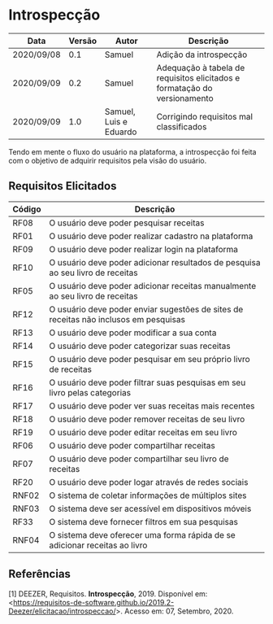 # Introspecção

| Data |Versão| Autor | Descrição |
| ---- | ---- | ----- | --------- |
| 2020/09/08 | 0.1 | Samuel | Adição da introspecção |
| 2020/09/09 | 0.2 | Samuel | Adequação à tabela de requisitos elicitados e formatação do versionamento |
| 2020/09/09 | 1.0 | Samuel, Luis e Eduardo | Corrigindo requisitos mal classificados |

<p> Tendo em mente o fluxo do usuário na plataforma, a introspecção foi feita com o objetivo de adquirir requisitos pela visão do usuário. </p>

## Requisitos Elicitados

| Código | Descrição |
| --- | ---------- |
| RF08 | O usuário deve poder pesquisar receitas |
| RF01 | O usuário deve poder realizar cadastro na plataforma|
| RF09 | O usuário deve poder realizar login na plataforma |
| RF10 | O usuário deve poder adicionar resultados de pesquisa ao seu livro de receitas |
| RF05 | O usuário deve poder adicionar receitas manualmente ao seu livro de receitas |
| RF12 | O usuário deve poder enviar sugestões de sites de receitas não inclusos em pesquisas |
| RF13 | O usuário deve poder modificar a sua conta |
| RF14 | O usuário deve poder categorizar suas receitas |
| RF15 | O usuário deve poder pesquisar em seu próprio livro de receitas |
| RF16 | O usuário deve poder filtrar suas pesquisas em seu livro pelas categorias |
| RF17 | O usuário deve poder ver suas receitas mais recentes |
| RF18 | O usuário deve poder remover receitas de seu livro |
| RF19 | O usuário deve poder editar receitas em seu livro |
| RF06 | O usuário deve poder compartilhar receitas |
| RF07 | O usuário deve poder compartilhar seu livro de receitas |
| RF20 | O usuário deve poder logar através de redes sociais |
| RNF02 | O sistema de coletar informações de múltiplos sites |
| RNF03 | O sistema deve ser acessível em dispositivos móveis |
| RF33 | O sistema deve fornecer filtros em sua pesquisas |
| RNF04 | O sistema deve oferecer uma forma rápida de se adicionar receitas ao livro |

## Referências

[1] DEEZER, Requisitos. **Introspecção**, 2019. Disponível em: <<https://requisitos-de-software.github.io/2019.2-Deezer/elicitacao/introspeccao/>>. Acesso em: 07, Setembro, 2020.

















